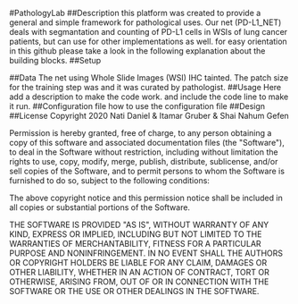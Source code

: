 #PathologyLab
##Description
this platform was created to provide a general and simple framework for pathological uses.
Our net (PD-L1_NET) deals with segmantation and counting of PD-L1 cells in WSIs of lung cancer patients, but can use for other implementations as well.
for easy orientation in this github please take a look in the following explanation about the building blocks.
##Setup

##Data
The net using Whole Slide Images (WSI) IHC tainted. The patch size for the training step was <SIZE> and it was curated by pathologist.
##Usage
Here add a description to make the code work. and include the code line to make it run.
##Configuration file
how to use the configuration file
##Design
##License
Copyright 2020 Nati Daniel & Itamar Gruber & Shai Nahum Gefen

Permission is hereby granted, free of charge, to any person obtaining a copy of this software and associated documentation files (the "Software"), to deal in the Software without restriction, including without limitation the rights to use, copy, modify, merge, publish, distribute, sublicense, and/or sell copies of the Software, and to permit persons to whom the Software is furnished to do so, subject to the following conditions:

The above copyright notice and this permission notice shall be included in all copies or substantial portions of the Software.

THE SOFTWARE IS PROVIDED "AS IS", WITHOUT WARRANTY OF ANY KIND, EXPRESS OR IMPLIED, INCLUDING BUT NOT LIMITED TO THE WARRANTIES OF MERCHANTABILITY, FITNESS FOR A PARTICULAR PURPOSE AND NONINFRINGEMENT. IN NO EVENT SHALL THE AUTHORS OR COPYRIGHT HOLDERS BE LIABLE FOR ANY CLAIM, DAMAGES OR OTHER LIABILITY, WHETHER IN AN ACTION OF CONTRACT, TORT OR OTHERWISE, ARISING FROM, OUT OF OR IN CONNECTION WITH THE SOFTWARE OR THE USE OR OTHER DEALINGS IN THE SOFTWARE.
